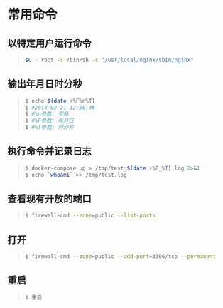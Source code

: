 # 常用命令

## 以特定用户运行命令

> ```bash
> su - root -s /bin/sh -c "/usr/local/nginx/sbin/nginx"
> ```

## 输出年月日时分秒

> ```bash
> $ echo $(date +%F%n%T)
> $ #2014-02-21 12:56:46
> $ #%n参数: 空格
> $ #%F参数: 年月日
> $ #%T参数: 时分秒
> ```

## 执行命令并记录日志

> ```bash
> $ docker-compose up > /tmp/test_$(date +%F_%T).log 2>&1
> $ echo `whoami` >> /tmp/test.log
> ```

## 查看现有开放的端口

> ```bash
> $ firewall-cmd --zone=public --list-ports
> ```

## 打开

> ```bash
> $ firewall-cmd --zone=public --add-port=3306/tcp --permanent
> ```

## 重启

> ```bash
> $ 重启
> ```

